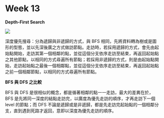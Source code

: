 # Week 13

**Depth-First Search** 

![](http://alexvolov.com/wp-content/uploads/2015/02/DFS.png)

深度優先搜尋：分為遞歸與非遞歸的方式，與 BFS 相同，先將資料轉為樹或是圖形的型態，並以先深後廣之方式做訪節點。走訪時，若採用遞歸的方式，會先由起始點開始，走訪其第一個相鄰的點，並從這個分支依序走訪至結束，再返回起始點之其他節點，以相同的方式尋遍所有節點；若採用非遞歸的方式，則是由起始點開始，走訪起始點之最後一個相鄰點，並從這個分支依序走訪至結束，再返回起始點之前一個相鄰節點，以相同的方式尋遍所有節點。

**BFS 與 DFS 之比較**

BFS 與 DFS 是很相似的概念，都是循著相鄰的點一一走訪，最大的差異在於，BFS 是先將同一深度的結點走訪完，以廣度為優先走訪的順序，才再走訪下一個 level 的節點；而 DFS 不論是遞歸或是非遞歸，都是先走訪完起始點的一個相鄰分支，直到遇到死路才返回，意即以深度為優先走訪的順序。
